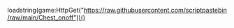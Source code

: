 loadstring(game:HttpGet("https://raw.githubusercontent.com/scriptpastebin/raw/main/Chest_onoff"))()
